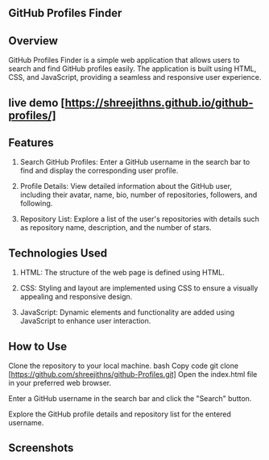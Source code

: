 ## GitHub Profiles Finder
## Overview
GitHub Profiles Finder is a simple web application that allows users to search and find GitHub profiles easily. The application is built using HTML, CSS, and JavaScript, providing a seamless and responsive user experience.

## live demo [https://shreejithns.github.io/github-profiles/]

## Features
1. Search GitHub Profiles: Enter a GitHub username in the search bar to find and display the corresponding user profile.

2. Profile Details: View detailed information about the GitHub user, including their avatar, name, bio, number of repositories, followers, and following.

3. Repository List: Explore a list of the user's repositories with details such as repository name, description, and the number of stars.

## Technologies Used
1. HTML: The structure of the web page is defined using HTML.

2. CSS: Styling and layout are implemented using CSS to ensure a visually appealing and responsive design.

3. JavaScript: Dynamic elements and functionality are added using JavaScript to enhance user interaction.

## How to Use
Clone the repository to your local machine.
bash
Copy code
git clone [https://github.com/shreejithns/github-Profiles.git]
Open the index.html file in your preferred web browser.

Enter a GitHub username in the search bar and click the "Search" button.

Explore the GitHub profile details and repository list for the entered username.

## Screenshots

